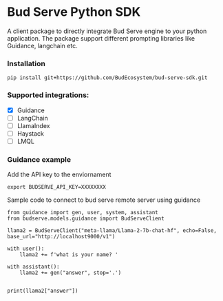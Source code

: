 # Bud Serve Python SDK

A client package to directly integrate Bud Serve engine to your python application. The package support different prompting libraries like Guidance, langchain etc.

### Installation

```
pip install git+https://github.com/BudEcosystem/bud-serve-sdk.git
```

### Supported integrations:

- [X] Guidance
- [ ] LangChain
- [ ] LlamaIndex
- [ ] Haystack
- [ ] LMQL

### Guidance example

Add the API key to the enviornament

```
export BUDSERVE_API_KEY=XXXXXXXX
```
Sample code to connect to bud serve remote server using guidance

```
from guidance import gen, user, system, assistant
from budserve.models.guidance import BudServeClient

llama2 = BudServeClient("meta-llama/Llama-2-7b-chat-hf", echo=False, base_url="http://localhost9000/v1")

with user():
    llama2 += f'what is your name? '

with assistant():
    llama2 += gen("answer", stop='.')


print(llama2["answer"])

```